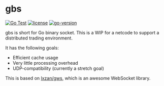 # gbs


<!--[![codecov](https://codecov.io/gh/isinyaaa/gbs/graph/badge.svg?token=DJU7YXWN05)](https://codecov.io/gh/isinyaaa/gbs)-->
[![Go Test](https://github.com/isinyaaa/gbs/actions/workflows/go.yml/badge.svg?branch=main)](https://github.com/isinyaaa/gbs/actions/workflows/go.yml)
[![license](https://img.shields.io/badge/license-Apache%202.0-blue.svg)](LICENSE)
[![go-version](https://img.shields.io/badge/go-%3E%3D1.20-30dff3?style=flat-square&logo=go)](https://github.com/isinyaaa/gbs)

gbs is short for Go binary socket.
This is a WIP for a netcode to support a distributed trading environment.

It has the following goals:

- Efficient cache usage
- Very little processing overhead
- UDP-compatibility (currently a stretch goal)

This is based on [lxzan/gws](https://github.com/lxzan/gws), which is an awesome WebSocket library.
